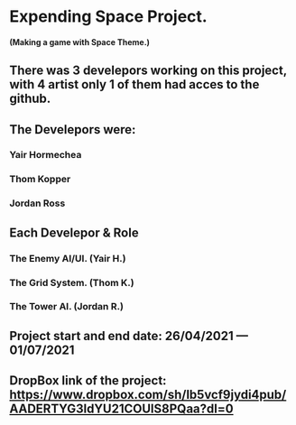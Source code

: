 # Expending Space Project.
#### (Making a game with Space Theme.)

## There was 3 develepors working on this project, with 4 artist only 1 of them had acces to the github. 

## The Develepors were:
### Yair Hormechea
### Thom Kopper
### Jordan Ross

## Each Develepor & Role
### The Enemy AI/UI. (Yair H.)
### The Grid System. (Thom K.)
### The Tower AI. (Jordan R.)

## Project start and end date: 26/04/2021 — 01/07/2021

## DropBox link of the project: https://www.dropbox.com/sh/lb5vcf9jydi4pub/AADERTYG3ldYU21COUlS8PQaa?dl=0
